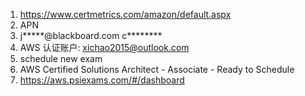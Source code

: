 1. https://www.certmetrics.com/amazon/default.aspx
2. APN
3. j*****@blackboard.com c********
4. AWS 认证账户: xichao2015@outlook.com
5. schedule new exam
6. AWS Certified Solutions Architect - Associate - Ready to Schedule
7. https://aws.psiexams.com/#/dashboard
